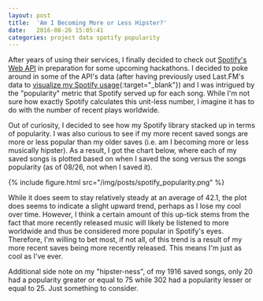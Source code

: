 ```yaml
---
layout: post
title:  'Am I Becoming More or Less Hipster?'
date:   2016-08-26 15:05:41
categories: project data spotify popularity
---
```


After years of using their services, I finally decided to check out [Spotify's Web API](https://developer.spotify.com/web-api/) in preparation for some upcoming hackathons. I decided to poke around in some of the API's data (after having previously used Last.FM's data to [visualize my Spotify usage](2015/09/01/lastfm-scrobble-graphs.html){:target="_blank"}) and I was intrigued by the "popularity" metric that Spotify served up for each song. While I'm not sure how exactly Spotify calculates this unit-less number, I imagine it has to do with the number of recent plays worldwide.

Out of curiosity, I decided to see how my Spotify library stacked up in terms of popularity. I was also curious to see if my more recent saved songs are more or less popular than my older saves (i.e. am I becoming more or less musically hipster). As a result, I got the chart below, where each of my saved songs is plotted based on when I saved the song versus the songs popularity (as of 08/26, not when I saved it).

{% include figure.html src="/img/posts/spotify_popularity.png" %}

While it does seem to stay relatively steady at an average of 42.1, the plot does seems to indicate a slight upward trend, perhaps as I lose my cool over time. However, I think a certain amount of this up-tick stems from the fact that more recently released music will likely be listened to more worldwide and thus be considered more popular in Spotify's eyes. Therefore, I'm willing to bet most, if not all, of this trend is a result of my more recent saves being more recently released. This means I'm just as cool as I've ever.

Additional side note on my "hipster-ness", of my 1916 saved songs, only 20 had a popularity greater or equal to 75 while 302 had a popularity lesser or equal to 25. Just something to consider.